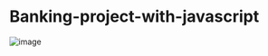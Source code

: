 # Banking-project-with-javascript
![image](https://github.com/DSwithSiam/Banking-project-with-javascript/assets/61067444/9c282bb7-e147-418b-aae9-8e569a12ae6a)

